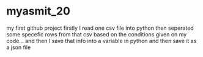 # myasmit_20
my first github project 
firstly I read one csv file into python then seperated some specefic rows from that csv based on the conditions given on my code... and then I save that info into a variable in python and then save it as a json file 
